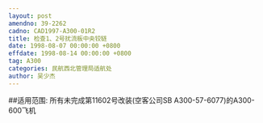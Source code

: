 ```yaml
---
layout: post
amendno: 39-2262
cadno: CAD1997-A300-01R2
title: 检查1、2号扰流板中央铰链
date: 1998-08-07 00:00:00 +0800
effdate: 1998-08-14 00:00:00 +0800
tag: A300
categories: 民航西北管理局适航处
author: 吴少杰
---
```


##适用范围:
所有未完成第11602号改装(空客公司SB A300-57-6077)的A300-600飞机

